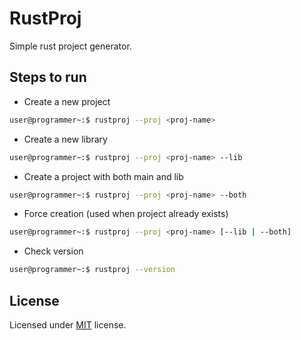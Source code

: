 # RustProj

Simple rust project generator. 

## Steps to run

- Create a new project

```bash
user@programmer~:$ rustproj --proj <proj-name>
```

- Create a new library

```bash
user@programmer~:$ rustproj --proj <proj-name> --lib
```

- Create a project with both main and lib

```bash
user@programmer~:$ rustproj --proj <proj-name> --both
```

- Force creation (used when project already exists)

```bash
user@programmer~:$ rustproj --proj <proj-name> [--lib | --both]
```

- Check version

```bash
user@programmer~:$ rustproj --version
```

## License

Licensed under <a href="https://github.com/frankhart2018/rustproj/blob/master/LICENSE">MIT</a> license.